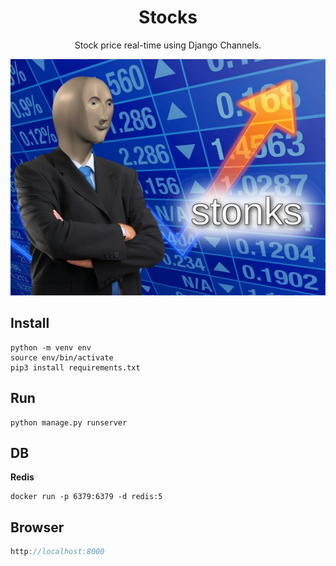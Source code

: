 <center>

# Stocks

Stock price real-time using Django Channels.

![stonks-meme](stonks.jpeg)

</center>

## Install

``` shell
python -m venv env
source env/bin/activate
pip3 install requirements.txt
```

## Run

``` shell
python manage.py runserver
``` 

## DB

**Redis**

``` shell
docker run -p 6379:6379 -d redis:5
```

## Browser

``` js
http://localhost:8000
```